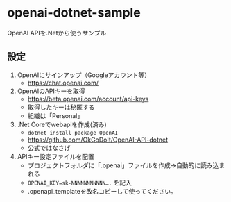 # openai-dotnet-sample
OpenAI APIを.Netから使うサンプル

## 設定

1. OpenAIにサインアップ（Googleアカウント等）
   - https://chat.openai.com/
2. OpenAIのAPIキーを取得
   - https://beta.openai.com/account/api-keys
   - 取得したキーは秘匿する
   - 組織は「Personal」
3. .Net Coreでwebapiを作成(済み)
   - `dotnet install package OpenAI`
   - https://github.com/OkGoDoIt/OpenAI-API-dotnet
   - 公式ではなさげ
4. APIキー設定ファイルを配置
   - プロジェクトフォルダに「.openai」ファイルを作成→自動的に読み込まれる
   - `OPENAI_KEY=sk-NNNNNNNNNNN….` を記入
   - .openapi_templateを改名コピーして使ってください。

